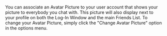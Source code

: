You can associate an Avatar Picture to your user account that shows your picture to everybody you chat with. This picture will also display next to your profile on both the Log-In Window and the main Friends List. To change your Avatar Picture, simply click the "Change Avatar Picture" option in the options menu.